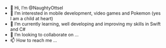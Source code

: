 - 👋 Hi, I’m @NaughtyOttsel
- 👀 I’m interested in mobile development, video games and Pokemon (yes I am a child at heart)
- 🌱 I’m currently learning, well developing and improving my skills in Swift and C#
- 💞️ I’m looking to collaborate on ...
- 📫 How to reach me ...

<!---
NaughtyOttsel/NaughtyOttsel is a ✨ special ✨ repository because its `README.md` (this file) appears on your GitHub profile.
You can click the Preview link to take a look at your changes.
--->
